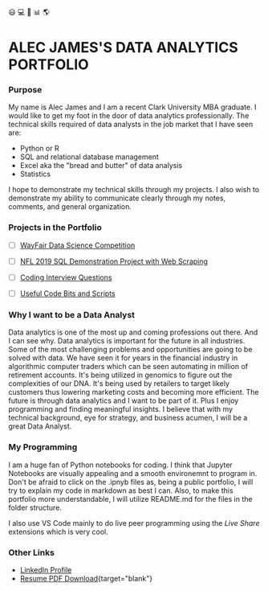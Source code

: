 :smiley: :computer: :orange_book: :bar_chart: :earth_americas:
# ALEC JAMES'S DATA ANALYTICS PORTFOLIO 
 
### Purpose

My name is Alec James and I am a recent Clark University MBA graduate. I would like to get my foot in the door of data analytics professionally. The technical skills required of data analysts in the job market that I have seen are: 
- Python or R
- SQL and relational database management
- Excel aka the "bread and butter" of data analysis
- Statistics

I hope to demonstrate my technical skills through my projects. I also wish to demonstrate my ability to communicate clearly through my notes, comments, and general organization.

### Projects in the Portfolio
- [ ] [WayFair Data Science Competition]()
> 
- [ ] [NFL 2019 SQL Demonstration Project with Web Scraping]()
>
- [ ] [Coding Interview Questions]()
>
- [ ] [Useful Code Bits and Scripts]()
>

### Why I want to be a Data Analyst
Data analytics is one of the most up and coming professions out there. And I can see why. Data analytics is important for the future in all industries. Some of the most challenging problems and opportunities are going to be solved with data. We have seen it for years in the financial industry in algorithmic computer traders which can be seen automating in million of retirement accounts. It's being utilized in genomics to figure out the complexities of our DNA. It's being used by retailers to target likely customers thus lowering marketing costs and becoming more efficient. The future is through data analytics and I want to be part of it. Plus I enjoy programming and finding meaningful insights. I believe that with my technical background, eye for strategy, and business acumen, I will be a great Data Analyst.

### My Programming
I am a huge fan of Python notebooks for coding. I think that Jupyter Notebooks are visually appealing and a smooth environemnt to program in. Don't be afraid to click on the .ipnyb files as, being a public portfolio, I will try to explain my code in markdown as best I can. Also, to make this portfolio more understandable, I will utilize README.md for the files in the folder structure. 

I also use VS Code mainly to do live peer programming using the *Live Share* extensions which is very cool.

### Other Links
- [LinkedIn Profile](https://www.linkedin.com/in/alecjames11)
- [Resume PDF Download](Resume%20PDF%20Download/Alec_James_Resume_Aug2019.pdf){target="blank"}

